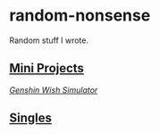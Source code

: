 # random-nonsense
Random stuff I wrote.

## [Mini Projects](https://github.com/StarryDust-02/Random-Nonsense/tree/main/Mini%20Projects)
*[Genshin Wish Simulator](https://github.com/StarryDust-02/Random-Nonsense/tree/main/Mini%20Projects/Genshin%20Wish%20Simulator)*

## [Singles](https://github.com/StarryDust-02/Random-Nonsense/tree/main/Singles)
